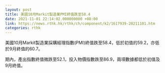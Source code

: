 ```yaml
---
layout: post
title: 美國10月Markit製造業PMI終值跌至58.4
date: 2021-11-01 22:14:02.000000000 +08:00
link: https://news.rthk.hk/rthk/ch/component/k2/1617939-20211101.htm
categories: rthk
---
```


美國10月Markit製造業採購經理指數(PMI)終值跌至58.4，低於初值的59.2，亦低於9月終值的60.7。

期內，產出指數終值微跌至52.1，投入物價指數跌至86.9，兩項數據都低於初值及9月終值。
